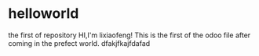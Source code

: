 # helloworld
the first of repository
HI,I'm lixiaofeng!
This is the first of the odoo file after coming in the prefect world.
dfakjfkajfdafad
